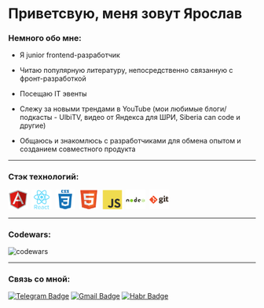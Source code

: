 # Приветсвую, меня зовут Ярослав

### Немного обо мне:

* Я  junior frontend-разработчик 

* Читаю популярную литературу, непосредственно связанную с фронт-разработкой 

* Посещаю IT эвенты

* Слежу за новыми трендами в YouTube (мои любимые блоги/подкасты - UlbiTV, видео от Яндекса для ШРИ, Siberia can code и другие)

* Общаюсь и знакомлюсь с разработчиками для обмена опытом и созданием совместного продукта 
---
### Стэк технологий:
<div>
  <img src="https://github.com/devicons/devicon/blob/master/icons/angularjs/angularjs-original.svg"title="Angular" alt="Angular" width="40" height="40"/>&nbsp;
  <img src="https://github.com/devicons/devicon/blob/master/icons/react/react-original-wordmark.svg" title="React" alt="React" width="40" height="40"/>&nbsp;
  <img src="https://github.com/devicons/devicon/blob/master/icons/css3/css3-plain-wordmark.svg"  title="CSS3" alt="CSS" width="40" height="40"/>&nbsp;
  <img src="https://github.com/devicons/devicon/blob/master/icons/html5/html5-original.svg" title="HTML5" alt="HTML" width="40" height="40"/>&nbsp;
  <img src="https://github.com/devicons/devicon/blob/master/icons/javascript/javascript-original.svg" title="JavaScript" alt="JavaScript" width="40" height="40"/>&nbsp;
  <img src="https://github.com/devicons/devicon/blob/master/icons/nodejs/nodejs-original-wordmark.svg" title="NodeJS" alt="NodeJS" width="40" height="40"/>&nbsp;
  <img src="https://github.com/devicons/devicon/blob/master/icons/git/git-original-wordmark.svg" title="Git" **alt="Git" width="40" height="40"/>
</div>

---

### Codewars: 
![codewars](https://www.codewars.com/users/Killa66/badges/large)

---

### Связь со мной: 
[![Telegram Badge](https://img.shields.io/badge/-killa_66-blue?style=flat&logo=Telegram&logoColor=white)](https://t.me/killa_66) 
[![Gmail Badge](https://img.shields.io/badge/-Gmail-red?style=flat&logo=Gmail&logoColor=white)](mailto:killa669966@gmail.com)
[![Habr Badge](https://img.shields.io/badge/-Habr-red?style=flat&logo=habr&logoColor=white)](https://https://career.habr.com/killa66)

